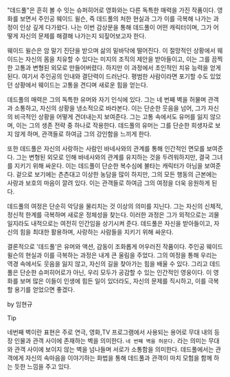 
"데드풀"은 흔히 볼 수 잇는 슈퍼히어로 영화와는 다른 독특한 매력을 가진 작품이다. 영화를 보면서 주인공 웨이드 윌슨, 즉 데드풀의 처한 현실과 그가 이를 극복해 나가는 과정이 인상 깊게 다가왔다. 나는 이번 감상문을 통해 데드풀이 어떤 캐릭터이며, 그가 어떻게 자신의 문제를 해결해 나가는지 되짚어보고자 한다.

웨이드 윌슨은 암 말기 진단을 받으며 삶의 밑바닥에 떨어진다. 이 절망적인 상황에서 웨이드는 자신의 몸을 치유할 수 있다는 미지의 조직의 제안을 받아들이고, 이는 그를 끔찍한 고통과 변형된 외모로 만들어버렸다. 하지만 이 과정에서 초인적인 치유 능력을 얻게 된다. 여기서 주인공의 인내와 결단력이 드러난다. 평범한 사람이라면 포기할 수도 있었던 상황에서 웨이드는 고통을 견디며 새로운 힘을 얻는다.

데드풀의 매력은 그의 독특한 유머와 자기 인식에 있다. 그는 네 번째 벽을 허물며 관객과 소통하고, 자신의 상황을 냉소적으로 바라본다. 이는 단순한 웃음을 넘어, 그가 자신의 비극적인 상황을 어떻게 견뎌내는지 보여준다. 그는 고통 속에서도 유머를 잃지 않으며, 이는 그의 생존 전략 중 하나로 작용한다. 데드풀의 유머는 그를 단순한 희생자로 보지 않게 하며, 관객들로 하여금 그의 강인함을 느끼게 한다.

또한 데드풀은 자신의 사랑하는 사람인 바네사와의 관계를 통해 인간적인 면모를 보여준다. 그는 변형된 외모로 인해 바네사와의 관계를 유지하는 것을 두려워하지만, 결국 그녀를 지키기 위해 싸운다. 이는 데드풀이 단순한 복수심에 불타는 캐릭터가 아님을 보여준다. 겉으로 보기에는 츤츤대고 이상한 농담을 많이 하지만, 그의 모든 행동의 근본에는 사랑과 보호의 마음이 깔려 있다. 이는 관객들로 하여금 그의 여정을 더욱 응원하게 된다.

데드풀의 여정은 단순히 악당을 물리치는 것 이상의 의미를 지닌다. 그는 자신의 신체적, 정신적 한계를 극복하며 새로운 정체성을 찾는다. 이러한 과정은 그가 외적으로는 괴물일지라도 내적으로는 여전히 인간임을 상기시켜 준다. 데드풀은 자신을 받아들이고, 자신의 힘을 최대한 활용하며, 사랑하는 사람들을 지키기 위해 싸운다.

결론적으로 '데드풀'은 유머와 액션, 감동이 조화롭게 어우러진 작품이다. 주인공 웨이드 윌슨의 현실과 이를 극복하는 과정은 내게 큰 울림을 주었다. 그의 여정을 통해 우리는 역경 속에서도 웃음을 잃지 않고, 자신의 길을 찾아가는 힘을 배울 수 있다. 그리고 데드풀은 단순한 슈퍼히어로가 아닌, 우리 모두가 공감할 수 있는 인간적인 영웅이다. 이 영화를 보며 많은 이들이 인생에 힘든 일이 있더라도, 자신의 문제를 직시하고, 이를 극복할 용기를 얻었으면 좋겠다.

by 임현규


>[!tip]
>네번째 벽이란 표현은 주로 연극, 영화,TV 프로그램에서 사용되는 용어로 무대 내의 등장 인물과 관객 사이에 존재하는 벽을 의미한다. `네 번째 벽을 허문다.` 라는 의미는 무대와 관객 사이에 보이지 않는 벽을 넘나들며 서로가 소통함을 의미한다. 데드풀에서는 관객에게 자신의 속마음을 이야기하는 화법을 통해 데드풀과 관객이 마치 모험을 함께 하는 듯한 느낌을 주고 있다.